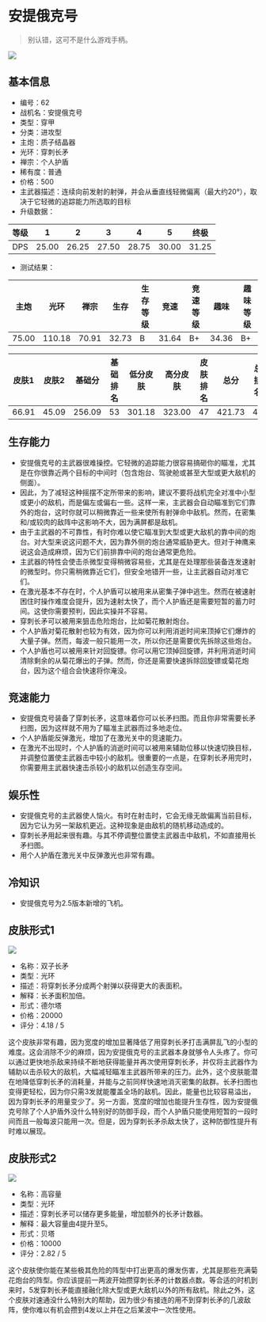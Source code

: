 # 安提俄克号

> 别认错，这可不是什么游戏手柄。

<img src="/ships/ship_62.png" style={{zoom:1}}/>

## 基本信息

- 编号：62
- 战机名：安提俄克号
- 类型：穿甲
- 分类：进攻型
- 主炮：质子结晶器
- 光环：穿刺长矛
- 禅宗：个人护盾
- 稀有度：普通
- 价格：500
- 主武器描述：连续向前发射的射弹，并会从垂直线轻微偏离（最大约20°），取决于它轻微的追踪能力所选取的目标
- 升级数据：

| 等级 | 1 | 2 | 3 | 4 | 5 | 终极 |
|--|--|--|--|--|--|--|
| DPS | 25.00 | 26.25 | 27.50 | 28.75 | 30.00 | 31.25 |

- 测试结果：

| 主炮 | 光环 | 禅宗 | 生存 | 生存等级 | 竞速 | 竞速等级 | 趣味 | 趣味等级 |
|--|--|--|--|--|--|--|--|--|
| 75.00 | 110.18 | 70.91 | 32.73 | B | 31.64 | B+ | 34.36 | B+ |

| 皮肤1 | 皮肤2 | 基础分 | 基础排名 | 低分皮肤 | 高分皮肤 | 皮肤排名 | 总分 | 总排名 |
|--|--|--|--|--|--|--|--|--|
| 66.91 | 45.09 | 256.09 | 53 | 301.18 | 323.00 | 47 | 421.73 | 47 |

## 生存能力

- 安提俄克号的主武器很难操控。它轻微的追踪能力很容易搞砸你的瞄准，尤其是在你很靠近两个目标的中间时（包含炮台、驾驶舱或甚至大型或更大敌机的侧面）。
- 因此，为了减轻这种摇摆不定所带来的影响，建议不要将战机完全对准中小型或更小的敌机，而是偏左或偏右一些。这样一来，主武器会自动瞄准到它们靠外的炮台，这时你就可以稍微靠近一些来使所有射弹命中敌机。然而，在密集和/或较肉的敌阵中这影响不大，因为满屏都是敌机。
- 由于主武器的不可靠性，有时你难以使它瞄准到大型或更大敌机的靠中间的炮台。对大型来说这问题不大，因为靠外侧的炮台通常威胁更大。但对于神鹰来说这会造成麻烦，因为它们前排靠中间的炮台通常更危险。
- 主武器的特性会使击杀微型变得稍微容易些，尤其是在处理那些装备连发速射的微型时。你只需稍微靠近它们，但安全地错开一些，让主武器自动对准它们。
- 在激光基本不存在时，个人护盾可以被用来从密集子弹中逃生。然而在被速射困住时操作难度会提升，因为速射太快了，而个人护盾还是需要短暂的蓄力时间。这使你需要预判，因此实操并不容易。
- 穿刺长矛可以被用来狙击危险炮台，比如菊花散射炮台。
- 个人护盾对菊花散射也较为有效，因为你可以利用消逝时间来顶掉它们爆炸的大量子弹。然而，每波一般只能用一次，所以你还是需要优先拆除这些炮台。
- 个人护盾也可以被用来针对回旋镖。你可以用它顶掉回旋镖，并利用消逝时间清除剩余的从菊花爆出的子弹。然而，你还是需要快速拆除回旋镖或菊花炮台，因为这个组合会快速将你淹没。

## 竞速能力

- 安提俄克号装备了穿刺长矛，这意味着你可以长矛扫图。而且你非常需要长矛扫图，因为这样就不用为了瞄准主武器而过多地走位。
- 个人护盾能反弹激光，增加了在激光关中的竞速能力。
- 在激光不出现时，个人护盾的消逝时间可以被用来辅助位移以快速切换目标，并调整位置使主武器击中较小的敌机。很重要的一点是，在穿刺长矛用完时，你需要用主武器快速击杀较小的敌机以创造生存空间。

## 娱乐性

- 安提俄克号的主武器使人恼火。有时在射击时，它会无缘无故偏离当前目标，因为它认为另一架敌机更近。这种现象是由敌机的随机移动造成的。
- 穿刺长矛用起来很有趣。与其不停调整位置使主武器击中敌机，不如直接用长矛扫图。
- 用个人护盾在激光关中反弹激光也非常有趣。

## 冷知识

- 安提俄克号为2.5版本新增的飞机。

## 皮肤形式1

<img src="/ships/ship_62_apex_1.png" style={{zoom:1}}/>

- 名称：双子长矛
- 类型：光环
- 描述：将穿刺长矛分成两个射弹以获得更大的表面积。
- 解释：长矛面积加倍。
- 形式：德尔塔
- 价格：20000
- 评分：4.18 / 5

这个皮肤非常有趣，因为宽度的增加显著降低了用穿刺长矛打击满屏乱飞的小型的难度。这会消除不少的麻烦，因为安提俄克号的主武器本身就够令人头疼了。你可以通过更快地杀敌来持续不断地获得能量并再次使用穿刺长矛，并仅将主武器作为辅助以击杀较大的敌机，大幅减轻瞄准主武器所带来的压力。此外，这个皮肤能潜在地降低穿刺长矛的消耗量，并能与之前同样快速地消灭密集的敌群。长矛扫图也变得更轻松，因为你只需3发就能覆盖全场的敌机。因此，能量也比较容易溢出，因为穿刺长矛的用量变少了。另一方面，宽度的增加也能提升生存性，因为安提俄克号除了个人护盾外没什么特别好的防御手段，而个人护盾只能使用短暂的一段时间而且一般每波只能用一次。但是，因为穿刺长矛杀敌太快了，这种防御性提升有时难以展现。

## 皮肤形式2

<img src="/ships/ship_62_apex_2.png" style={{zoom:1}}/>

- 名称：高容量
- 类型：光环
- 描述：穿刺长矛可以储存更多能量，增加额外的长矛计数器。
- 解释：最大容量由4提升至5。
- 形式：贝塔
- 价格：10000
- 评分：2.82 / 5

这个皮肤使你能在某些极其危险的阵型中打出更高的爆发伤害，尤其是那些充满菊花炮台的阵型。你应该提前一两波开始攒穿刺长矛的计数器点数。等合适的时机到来时，5发穿刺长矛能直接融化除大型或更大敌机以外的所有敌机。除此之外，这个皮肤对速通没什么特别大的帮助，因为很少有接连的用不到穿刺长矛的几波敌阵，使你难以有机会攒到4发以上并在之后某波中一次性使用。
